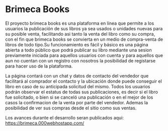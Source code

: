 # Brimeca Books

El proyecto brimeca books es una plataforma en línea que permite a los usuarios la publicación de sus libros ya sea usados o unidades nuevas para su posible venta, facilitando asi tanto la venta del libro como su compra, con el fin que brimeca books se convierta en un medio de compra-venta de libros de todo tipo.Su funcionamiento es fácil y básico es una página abierta a todo público que podrá publicar su libro mediante una sesion previamente iniciada para aquellos usuarios con cuenta y para aquellos que aun no cuentan con un registro con nosotros la posibilidad de registarse para hacer uso de la plataforma.

La página contará con un chat y datos de contacto del vendedor que facilitará al comprador el contacto y la ubicación donde puede conseguir el libro en caso de su anticipada solicitud del mismo.
Todos los usuarios podrán observar el estatus de todas sus publicaciones, es decir si el libro fue solicitado, o bien si se canceló una publicación o en el mejor de los casos la confirmacion de la venta por parte del vendedor. Ademas la posibilidad de ver sus compras desde el sitio como sus ventas.

Los avances durante el desarrollo seran publicados aqui: https://brimeca.000webhostapp.com/
